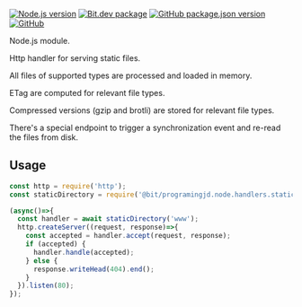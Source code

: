 [![Node.js version](https://img.shields.io/badge/node-%3E%3D11.7.0-blue)](https://nodejs.org)
[![Bit.dev package](https://img.shields.io/badge/%20bit%20-programingjd.node%2Fhandlers%2Fstatic-blueviolet)](https://bit.dev/programingjd/node/handlers/static)
[![GitHub package.json version](https://img.shields.io/github/package-json/v/programingjd/bit.node.handlers.static)](https://bit.dev/programingjd/node/handlers/static)
[![GitHub](https://img.shields.io/github/license/programingjd/bit.node.handlers.static)](LICENSE)

Node.js module.

Http handler for serving static files.

All files of supported types are processed and loaded in memory.

ETag are computed for relevant file types.

Compressed versions (gzip and brotli) are stored for relevant file types.

There's a special endpoint to trigger a synchronization event and re-read the files from disk.


## Usage

```javascript 1.8
const http = require('http');
const staticDirectory = require('@bit/programingjd.node.handlers.static');

(async()=>{
  const handler = await staticDirectory('www');
  http.createServer((request, response)=>{
    const accepted = handler.accept(request, response);
    if (accepted) {
      handler.handle(accepted);
    } else {
      response.writeHead(404).end();
    }
  }).listen(80); 
});
```

